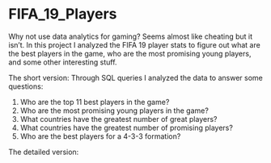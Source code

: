 # FIFA_19_Players
Why not use data analytics for gaming? Seems almost like cheating but it isn’t. 
In this project I analyzed the FIFA 19 player stats to figure out what are the best players in the game, 
who are the most promising young players, and some other interesting stuff.

The short version:
Through SQL queries I analyzed the data to answer some questions:
1.	Who are the top 11 best players in the game?
2.	Who are the most promising young players in the game?
3.	What countries have the greatest number of great players?
4.	What countries have the greatest number of promising players?
5.	Who are the best players for a 4-3-3 formation?

The detailed version:
